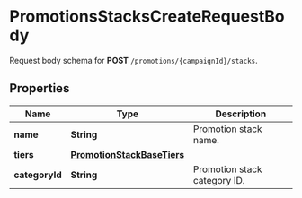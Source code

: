 

# PromotionsStacksCreateRequestBody

Request body schema for **POST** `/promotions/{campaignId}/stacks`.

## Properties

| Name | Type | Description |
|------------ | ------------- | ------------- |
|**name** | **String** | Promotion stack name. |
|**tiers** | [**PromotionStackBaseTiers**](PromotionStackBaseTiers.md) |  |
|**categoryId** | **String** | Promotion stack category ID. |



